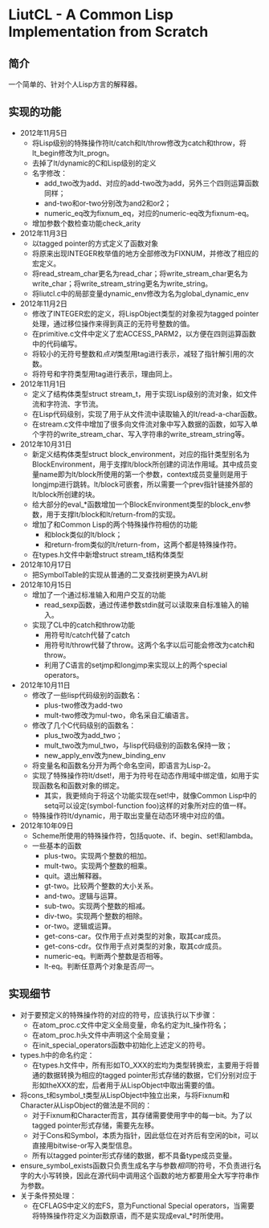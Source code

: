 # LiutCL - A Common Lisp Implementation from Scratch

## 简介

一个简单的、针对个人Lisp方言的解释器。

## 实现的功能

* 2012年11月5日
  * 将Lisp级别的特殊操作符lt/catch和lt/throw修改为catch和throw，将lt\_begin修改为lt\_progn。
  * 去掉了lt/dynamic的C和Lisp级别的定义
  * 名字修改：
    * add_two改为add、对应的add-two改为add，另外三个四则运算函数同样；
    * and-two和or-two分别改为and2和or2；
    * numeric_eq改为fixnum_eq，对应的numeric-eq改为fixnum-eq。
  * 增加参数个数检查功能check_arity
* 2012年11月3日
  * 以tagged pointer的方式定义了函数对象
  * 将原来出现INTEGER枚举值的地方全部修改为FIXNUM，并修改了相应的宏定义。
  * 将read\_stream\_char更名为read\_char；将write\_stream\_char更名为write\_char；将write\_stream\_string更名为write\_string。
  * 将liutcl.c中的局部变量dynamic\_env修改为名为global\_dynamic\_env
* 2012年11月2日
  * 修改了INTEGER宏的定义，将LispObject类型的对象视为tagged pointer处理，通过移位操作来得到真正的无符号整数的值。
  * 在primitive.c文件中定义了宏ACCESS\_PARM2，以方便在四则运算函数中的代码编写。
  * 将较小的无符号整数和*点对*类型用tag进行表示，减轻了指针解引用的次数。
  * 将符号和字符类型用tag进行表示，理由同上。
* 2012年11月1日
  * 定义了结构体类型struct stream_t，用于实现Lisp级别的流对象，如文件流和字符流、字节流。
  * 在Lisp代码级别，实现了用于从文件流中读取输入的lt/read-a-char函数。
  * 在stream.c文件中增加了很多向文件流对象中写入数据的函数，如写入单个字符的write\_stream\_char、写入字符串的write\_stream\_string等。
* 2012年10月31日
  * 新定义结构体类型struct block_environment，对应的指针类型别名为BlockEnvironment，用于支撑lt/block所创建的词法作用域。其中成员变量name即为lt/block所使用的第一个参数，context成员变量则是用于longjmp进行跳转。lt/block可嵌套，所以需要一个prev指针链接外部的lt/block所创建的块。
  * 给大部分的eval\_\*函数增加一个BlockEnvironment类型的block_env参数，用于支撑lt/block和lt/return-from的实现。
  * 增加了和Common Lisp的两个特殊操作符相仿的功能
    * 和block类似的lt/block；
    * 和return-from类似的lt/return-from，这两个都是特殊操作符。
  * 在types.h文件中新增struct stream_t结构体类型
* 2012年10月17日
  * 把SymbolTable的实现从普通的二叉查找树更换为AVL树
* 2012年10月15日
  * 增加了一个通过标准输入和用户交互的功能
    * read_sexp函数，通过传递参数stdin就可以读取来自标准输入的输入。
  * 实现了CL中的catch和throw功能
    * 用符号lt/catch代替了catch
    * 用符号lt/throw代替了throw。这两个名字以后可能会修改为catch和throw。
    * 利用了C语言的setjmp和longjmp来实现以上的两个special operators。
* 2012年10月11日
  * 修改了一些lisp代码级别的函数名：
	* plus-two修改为add-two
	* mult-two修改为mul-two，命名采自汇编语言。
  * 修改了几个C代码级别的函数名：
    * plus\_two改为add\_two；
    * mult\_two改为mul\_two，与lisp代码级别的函数名保持一致；
    * new\_apply\_env改为new\_binding\_env
  * 将变量名和函数名分开为两个命名空间，即语言为Lisp-2。
  * 实现了特殊操作符lt/dset!，用于为符号在动态作用域中绑定值，如用于实现函数名和函数对象的绑定。
	* 其实，我更倾向于将这个功能实现在set!中，就像Common Lisp中的setq可以设定(symbol-function foo)这样的对象所对应的值一样。
  * 特殊操作符lt/dynamic，用于取出变量在动态环境中对应的值。
* 2012年10年09日
  * Scheme所使用的特殊操作符，包括quote、if、begin、set!和lambda。
  * 一些基本的函数
	* plus-two。实现两个整数的相加。
	* mult-two。实现两个整数的相乘。
	* quit。退出解释器。
	* gt-two。比较两个整数的大小关系。
	* and-two。逻辑与运算。
	* sub-two。实现两个整数的相减。
	* div-two。实现两个整数的相除。
	* or-two。逻辑或运算。
	* get-cons-car。仅作用于点对类型的对象，取其car成员。
	* get-cons-cdr。仅作用于点对类型的对象，取其cdr成员。
	* numeric-eq。判断两个整数是否相等。
	* lt-eq。判断任意两个对象是否*同一*。

## 实现细节

* 对于要预定义的特殊操作符的对应的符号，应该执行以下步骤：
  * 在atom\_proc.c文件中定义全局变量，命名约定为lt\_操作符名；
  * 在atom\_proc.h头文件中声明这个全局变量；
  * 在init\_special\_operators函数中初始化上述定义的符号。
* types.h中的命名约定：
  * 在types.h文件中，所有形如TO\_XXX的宏均为类型转换宏，主要用于将普通的数据转换为相应的tagged pointer形式存储的数据，它们分别对应于形如theXXX的宏，后者用于从LispObject中取出需要的值。
* 将cons\_t和symbol\_t类型从LispObject中独立出来，与将Fixnum和Character从LispObject的做法是不同的：
  * 对于Fixnum和Character而言，其存储需要使用字中的每一bit。为了以tagged pointer形式存储，需要先左移。
  * 对于Cons和Symbol，本质为指针，因此低位在对齐后有空闲的bit，可以直接用bitwise-or写入类型信息。
  * 所有以tagged pointer形式存储的数据，都不具备type成员变量。
* ensure\_symbol\_exists函数只负责生成名字与参数*相同*的符号，不负责进行名字的大小写转换，因此在源代码中调用这个函数的地方都要用全大写字符串作为参数。
* 关于条件预处理：
  * 在CFLAGS中定义的宏FS，意为Functional Special operators，当需要将特殊操作符定义为函数原语，而不是实现成eval\_*时所使用。
